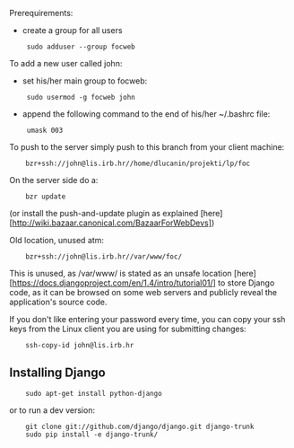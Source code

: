 Prerequirements:

 - create a group for all users

        sudo adduser --group focweb

To add a new user called john:

 - set his/her main group to focweb:

        sudo usermod -g focweb john

 - append the following command to the end of his/her ~/.bashrc file:

        umask 003

To push to the server simply push to this branch from your client machine:

        bzr+ssh://john@lis.irb.hr//home/dlucanin/projekti/lp/foc

On the server side do a:

        bzr update

(or install the push-and-update plugin as explained [here][http://wiki.bazaar.canonical.com/BazaarForWebDevs])

Old location, unused atm:

        bzr+ssh://john@lis.irb.hr//var/www/foc/

This is unused, as /var/www/ is stated as an unsafe location [here][https://docs.djangoproject.com/en/1.4/intro/tutorial01/] to store Django code, as it can be browsed on some web servers and publicly reveal the application's source code.

If you don't like entering your password every time, you can copy your ssh keys from the Linux client you are using for submitting changes:

        ssh-copy-id john@lis.irb.hr


Installing Django
-----------------

        sudo apt-get install python-django

or to run a dev version:

        git clone git://github.com/django/django.git django-trunk
        sudo pip install -e django-trunk/